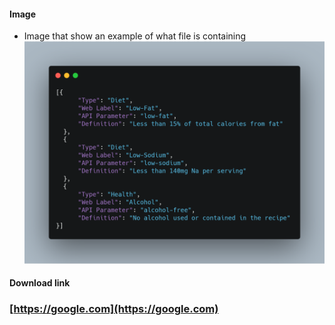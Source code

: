 
#### Image

 - Image that show an example of what file is containing
![](https://github.com/GroceriStar/creative/blob/master/fetch-examples/healthLabels.png)

#### Download link
### [https://google.com](https://google.com)